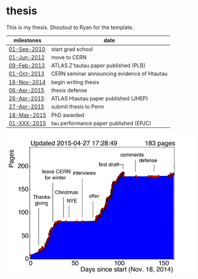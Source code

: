 thesis
======

This is my thesis. Shoutout to Ryan for the template.

| milestones                                          | date                                        |
| --------------------------------------------------- | ------------------------------------------- |
| [01-Sep-2010](fuck.png)                             | start grad school                           |
| [01-Jun-2012](fuck.png)                             | move to CERN                                |
| [09-Feb-2013](http://arxiv.org/abs/1210.6604)       | ATLAS Z'tautau paper published (PLB)        |
| [01-Oct-2013](https://indico.cern.ch/event/284760/) | CERN seminar announcing evidence of Htautau |
| [18-Nov-2014](https://indico.cern.ch/event/301300/) | begin writing thesis                        |
| [06-Apr-2015](https://indico.cern.ch/event/386024/) | thesis defense                              |
| [26-Apr-2015](http://arxiv.org/abs/1501.04943)      | ATLAS Htautau paper published (JHEP)        |
| [27-Apr-2015](fuck.png)                             | submit thesis to Penn                       |
| [18-May-2015](fuck.png)                             | PhD awarded                                 |
| [01-XXX-2015](http://arxiv.org/abs/1412.7086)       | tau performance paper published (EPJC)      |

![progress](pages.png)

